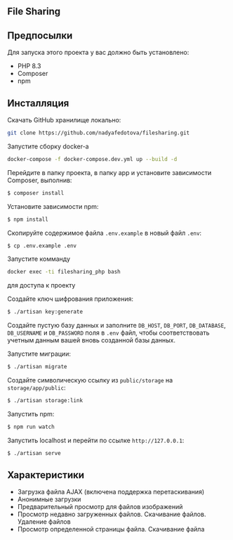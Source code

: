 ## File Sharing

## Предпосылки

Для запуска этого проекта у вас должно быть установлено:
* PHP 8.3
* Composer
* npm

## Инсталляция

Скачать GitHub хранилище локально:
```sh
git clone https://github.com/nadyafedotova/filesharing.git
```

Запустите сборку docker-а
```sh
docker-compose -f docker-compose.dev.yml up --build -d
```

Перейдите в папку проекта, в папку app и установите зависимости Composer, выполнив:

```sh
$ composer install
```

Установите зависимости npm:
```sh
$ npm install
```

Скопируйте содержимое файла `.env.example` в новый файл `.env`:
```sh
$ cp .env.example .env
```

Запустите комманду
```sh
docker exec -ti filesharing_php bash
```
для доступа к проекту

Создайте ключ шифрования приложения:
```sh
$ ./artisan key:generate
```

Создайте пустую базу данных и заполните `DB_HOST`, `DB_PORT`, `DB_DATABASE`, `DB_USERNAME` и `DB_PASSWORD` поля в `.env` 
файл, чтобы соответствовать учетным данным вашей вновь созданной базы данных.

Запустите миграции:

```sh
$ ./artisan migrate
```

Создайте символическую ссылку из `public/storage` на `storage/app/public`:
```sh
$ ./artisan storage:link
```

Запустить npm:
```sh
$ npm run watch
```

Запустить localhost и перейти по ссылке `http://127.0.0.1`:
```sh
$ ./artisan serve
```

## Характеристики
* Загрузка файла AJAX (включена поддержка перетаскивания)
* Анонимные загрузки
* Предварительный просмотр для файлов изображений
* Просмотр недавно загруженных файлов. Скачивание файлов. Удаление файлов
* Просмотр определенной страницы файла. Скачивание файла
